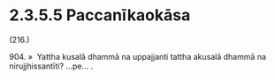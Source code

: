 

# 2.3.5.5 Paccanīkaokāsa





(216.)

904\. »  Yattha kusalā dhammā na uppajjanti tattha akusalā dhammā na nirujjhissantīti? …pe… .




